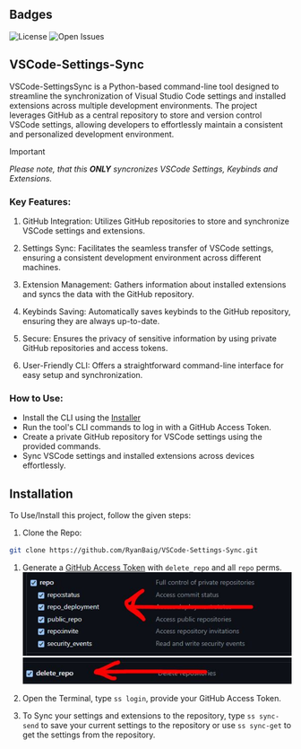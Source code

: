 ## Badges

![License](https://badgers.space/github/license/RyanBaig/VSCode-Settings-Sync/) ![Open Issues](https://badgers.space/github/open-issues/RyanBaig/VSCode-Settings-Sync)

## VSCode-Settings-Sync

VSCode-SettingsSync is a Python-based command-line tool designed to streamline the synchronization of Visual Studio Code settings and installed extensions across multiple development environments. The project leverages GitHub as a central repository to store and version control VSCode settings, allowing developers to effortlessly maintain a consistent and personalized development environment.

> [!IMPORTANT]
 _Please note, that this **ONLY** syncronizes VSCode Settings, Keybinds and Extensions._

### Key Features:

1. GitHub Integration: Utilizes GitHub repositories to store and synchronize VSCode settings and extensions.

2. Settings Sync: Facilitates the seamless transfer of VSCode settings, ensuring a consistent development environment across different machines.

3. Extension Management: Gathers information about installed extensions and syncs the data with the GitHub repository.

4. Keybinds Saving: Automatically saves keybinds to the GitHub repository, ensuring they are always up-to-date.
5. Secure: Ensures the privacy of sensitive information by using private GitHub repositories and access tokens.

6. User-Friendly CLI: Offers a straightforward command-line interface for easy setup and synchronization.

### How to Use:
- Install the CLI using the [Installer](installer/installer_exe.zip)
- Run the tool's CLI commands to log in with a GitHub Access Token.
- Create a private GitHub repository for VSCode settings using the provided commands.
- Sync VSCode settings and installed extensions across devices effortlessly.

## Installation

To Use/Install this project, follow the given steps:

1. Clone the Repo:

```bash
git clone https://github.com/RyanBaig/VSCode-Settings-Sync.git
```


1. Generate a [GitHub Access Token](https://github.com/settings/tokens) with `delete_repo` and all `repo` perms.
![Token Perms IMG 1](./screenshots/token-perms1.JPG)
![Token Perms IMG 2](./screenshots/token-perms2.JPG)

1. Open the Terminal, type `ss login`, provide your GitHub Access Token.

2. To Sync your settings and extensions to the repository, type `ss sync-send` to save your current settings to the repository or use `ss sync-get` to get the settings from the repository.
